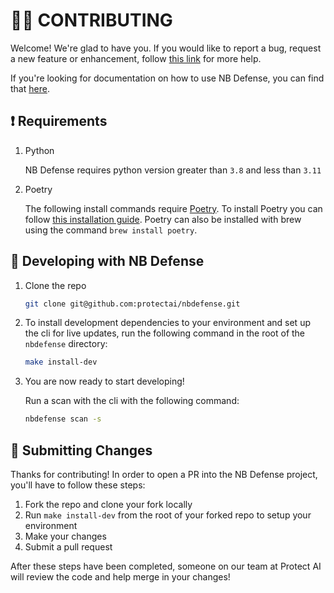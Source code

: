 # 👩‍💻 CONTRIBUTING

Welcome! We're glad to have you. If you would like to report a bug, request a new feature or enhancement, follow [this link](https://nbdefense.ai/faq) for more help.

If you're looking for documentation on how to use NB Defense, you can find that [here](https://nbdefense.ai).

## ❗️ Requirements

1. Python

   NB Defense requires python version greater than `3.8` and less than `3.11`

2. Poetry

   The following install commands require [Poetry](https://python-poetry.org/). To install Poetry you can follow [this installation guide](https://python-poetry.org/docs/#installation). Poetry can also be installed with brew using the command `brew install poetry`.

## 💪 Developing with NB Defense

1. Clone the repo

   ```bash
   git clone git@github.com:protectai/nbdefense.git
   ```

2. To install development dependencies to your environment and set up the cli for live updates, run the following command in the root of the `nbdefense` directory:

   ```bash
   make install-dev
   ```

3. You are now ready to start developing!

   Run a scan with the cli with the following command:

   ```bash
   nbdefense scan -s
   ```

## 📝 Submitting Changes

Thanks for contributing! In order to open a PR into the NB Defense project, you'll have to follow these steps:

1. Fork the repo and clone your fork locally
2. Run `make install-dev` from the root of your forked repo to setup your environment
3. Make your changes
4. Submit a pull request

After these steps have been completed, someone on our team at Protect AI will review the code and help merge in your changes!
